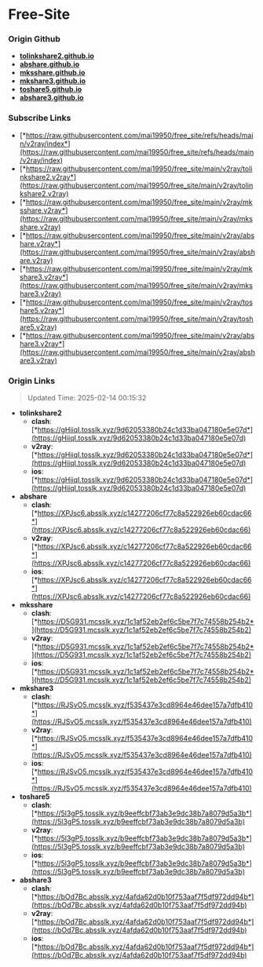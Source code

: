 # Free-Site

### Origin Github

- [**tolinkshare2.github.io**](https://github.com/tolinkshare2/tolinkshare2.github.io)
- [**abshare.github.io**](https://github.com/abshare/abshare.github.io)
- [**mksshare.github.io**](https://github.com/mksshare/mksshare.github.io)
- [**mkshare3.github.io**](https://github.com/mkshare3/mkshare3.github.io)
- [**toshare5.github.io**](https://github.com/toshare5/toshare5.github.io)
- [**abshare3.github.io**](https://github.com/abshare3/abshare3.github.io)

### Subscribe Links

- [*https://raw.githubusercontent.com/mai19950/free_site/refs/heads/main/v2ray/index*](https://raw.githubusercontent.com/mai19950/free_site/refs/heads/main/v2ray/index)
- [*https://raw.githubusercontent.com/mai19950/free_site/main/v2ray/tolinkshare2.v2ray*](https://raw.githubusercontent.com/mai19950/free_site/main/v2ray/tolinkshare2.v2ray)
- [*https://raw.githubusercontent.com/mai19950/free_site/main/v2ray/mksshare.v2ray*](https://raw.githubusercontent.com/mai19950/free_site/main/v2ray/mksshare.v2ray)
- [*https://raw.githubusercontent.com/mai19950/free_site/main/v2ray/abshare.v2ray*](https://raw.githubusercontent.com/mai19950/free_site/main/v2ray/abshare.v2ray)
- [*https://raw.githubusercontent.com/mai19950/free_site/main/v2ray/mkshare3.v2ray*](https://raw.githubusercontent.com/mai19950/free_site/main/v2ray/mkshare3.v2ray)
- [*https://raw.githubusercontent.com/mai19950/free_site/main/v2ray/toshare5.v2ray*](https://raw.githubusercontent.com/mai19950/free_site/main/v2ray/toshare5.v2ray)
- [*https://raw.githubusercontent.com/mai19950/free_site/main/v2ray/abshare3.v2ray*](https://raw.githubusercontent.com/mai19950/free_site/main/v2ray/abshare3.v2ray)

### Origin Links

> Updated Time: 2025-02-14 00:15:32

- **tolinkshare2**
  - **clash**: [*https://gHiiqI.tosslk.xyz/9d62053380b24c1d33ba047180e5e07d*](https://gHiiqI.tosslk.xyz/9d62053380b24c1d33ba047180e5e07d)
  - **v2ray**: [*https://gHiiqI.tosslk.xyz/9d62053380b24c1d33ba047180e5e07d*](https://gHiiqI.tosslk.xyz/9d62053380b24c1d33ba047180e5e07d)
  - **ios**: [*https://gHiiqI.tosslk.xyz/9d62053380b24c1d33ba047180e5e07d*](https://gHiiqI.tosslk.xyz/9d62053380b24c1d33ba047180e5e07d)
- **abshare**
  - **clash**: [*https://XPJsc6.absslk.xyz/c14277206cf77c8a522926eb60cdac66*](https://XPJsc6.absslk.xyz/c14277206cf77c8a522926eb60cdac66)
  - **v2ray**: [*https://XPJsc6.absslk.xyz/c14277206cf77c8a522926eb60cdac66*](https://XPJsc6.absslk.xyz/c14277206cf77c8a522926eb60cdac66)
  - **ios**: [*https://XPJsc6.absslk.xyz/c14277206cf77c8a522926eb60cdac66*](https://XPJsc6.absslk.xyz/c14277206cf77c8a522926eb60cdac66)
- **mksshare**
  - **clash**: [*https://D5G931.mcsslk.xyz/1c1af52eb2ef6c5be7f7c74558b254b2*](https://D5G931.mcsslk.xyz/1c1af52eb2ef6c5be7f7c74558b254b2)
  - **v2ray**: [*https://D5G931.mcsslk.xyz/1c1af52eb2ef6c5be7f7c74558b254b2*](https://D5G931.mcsslk.xyz/1c1af52eb2ef6c5be7f7c74558b254b2)
  - **ios**: [*https://D5G931.mcsslk.xyz/1c1af52eb2ef6c5be7f7c74558b254b2*](https://D5G931.mcsslk.xyz/1c1af52eb2ef6c5be7f7c74558b254b2)
- **mkshare3**
  - **clash**: [*https://RJSvO5.mcsslk.xyz/f535437e3cd8964e46dee157a7dfb410*](https://RJSvO5.mcsslk.xyz/f535437e3cd8964e46dee157a7dfb410)
  - **v2ray**: [*https://RJSvO5.mcsslk.xyz/f535437e3cd8964e46dee157a7dfb410*](https://RJSvO5.mcsslk.xyz/f535437e3cd8964e46dee157a7dfb410)
  - **ios**: [*https://RJSvO5.mcsslk.xyz/f535437e3cd8964e46dee157a7dfb410*](https://RJSvO5.mcsslk.xyz/f535437e3cd8964e46dee157a7dfb410)
- **toshare5**
  - **clash**: [*https://5l3gP5.tosslk.xyz/b9eeffcbf73ab3e9dc38b7a8079d5a3b*](https://5l3gP5.tosslk.xyz/b9eeffcbf73ab3e9dc38b7a8079d5a3b)
  - **v2ray**: [*https://5l3gP5.tosslk.xyz/b9eeffcbf73ab3e9dc38b7a8079d5a3b*](https://5l3gP5.tosslk.xyz/b9eeffcbf73ab3e9dc38b7a8079d5a3b)
  - **ios**: [*https://5l3gP5.tosslk.xyz/b9eeffcbf73ab3e9dc38b7a8079d5a3b*](https://5l3gP5.tosslk.xyz/b9eeffcbf73ab3e9dc38b7a8079d5a3b)
- **abshare3**
  - **clash**: [*https://bOd7Bc.absslk.xyz/4afda62d0b10f753aaf7f5df972dd94b*](https://bOd7Bc.absslk.xyz/4afda62d0b10f753aaf7f5df972dd94b)
  - **v2ray**: [*https://bOd7Bc.absslk.xyz/4afda62d0b10f753aaf7f5df972dd94b*](https://bOd7Bc.absslk.xyz/4afda62d0b10f753aaf7f5df972dd94b)
  - **ios**: [*https://bOd7Bc.absslk.xyz/4afda62d0b10f753aaf7f5df972dd94b*](https://bOd7Bc.absslk.xyz/4afda62d0b10f753aaf7f5df972dd94b)
